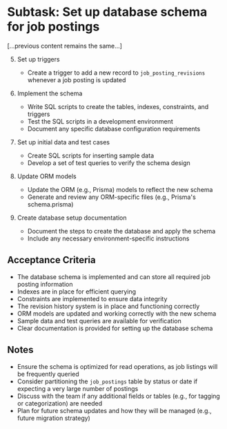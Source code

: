 # Subtask: Set up database schema for job postings

[...previous content remains the same...]

5. Set up triggers
   - Create a trigger to add a new record to `job_posting_revisions` whenever a job posting is updated

6. Implement the schema
   - Write SQL scripts to create the tables, indexes, constraints, and triggers
   - Test the SQL scripts in a development environment
   - Document any specific database configuration requirements

7. Set up initial data and test cases
   - Create SQL scripts for inserting sample data
   - Develop a set of test queries to verify the schema design

8. Update ORM models
   - Update the ORM (e.g., Prisma) models to reflect the new schema
   - Generate and review any ORM-specific files (e.g., Prisma's schema.prisma)

9. Create database setup documentation
   - Document the steps to create the database and apply the schema
   - Include any necessary environment-specific instructions

## Acceptance Criteria
- The database schema is implemented and can store all required job posting information
- Indexes are in place for efficient querying
- Constraints are implemented to ensure data integrity
- The revision history system is in place and functioning correctly
- ORM models are updated and working correctly with the new schema
- Sample data and test queries are available for verification
- Clear documentation is provided for setting up the database schema

## Notes
- Ensure the schema is optimized for read operations, as job listings will be frequently queried
- Consider partitioning the `job_postings` table by status or date if expecting a very large number of postings
- Discuss with the team if any additional fields or tables (e.g., for tagging or categorization) are needed
- Plan for future schema updates and how they will be managed (e.g., future migration strategy)
